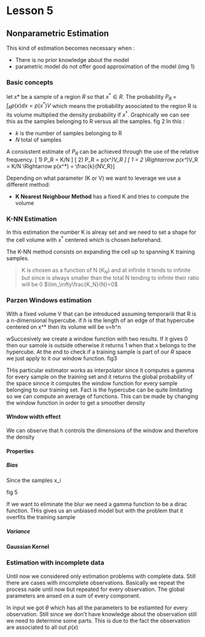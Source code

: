 # Lesson 5

## Nonparametric Estimation

This kind of estimation becomes necessary when :

- There is no prior knowledge about the model 
- parametric model do not offer good approximation of the model (img 1)

### Basic concepts

let $x*$ be a sample of a region $R$ so that $x^* \in R$.
The probability $P_R$ = $\int _R p(x)dx = p(x^*)V$ which means the probability asoociated to the region R is its volume multiplied the density probability if $x^*$. Graphically we can see this as the samples belonging to R versus all the samples.
fig 2
In this :

- $k$ is the number of samples belonging to R
- $N$ total of samples

A consisstent estimate of $P_R$ can be achieved through the use of the relative frequency.
\[ 1) P_R = K/N \]
\[ 2) P_R = p(x^*)V_R \]
\[ 1 = 2 \Rightarrow p(x^*)V_R = K/N  \Rightarrow p(x^*) = \frac{k}{NV_R}\]

Depending on what parameter (K or V) we want to leverage we use a different method:

- **K Nearest Neighbour Method** has a fixed K and tries to compute the volume 

### K-NN Estimation

In this estimation the number K is alreay set and we need to set a shape for the cell volume with $x^*$ centered which is chosen beforehand.

The K-NN method consists on expanding the cell up to spanning K training samples.

> K is chosen as a function of N ($K_N$) and at infinite it tends to infinite but since is always smaller than the total N tending to infinte their ratio will be 0 $\lim_\infty\frac{K_N}{N}=0$

### Parzen Windows estimation

With a fixed volume V that can be introduced assuming temporarili that R is a n-dimensional hypercube.
if $h$ is the length  of an edge of that hypercube centered on x^* then its volume will be v=h^n

wSuccesively we create a window function with two results. If it gives 0 then our samole is outside otherwise it returns 1 when that x belongs to the hypercube. At the end to check if a training sample is part of our $R$ space we just apply to it our window function. fig3

THis particular estimator works as interpolator since it computes a gamma for every sample on the training set and it returns the global probability of the space sinnce it computes the window function for every sample belonging to our training set.
Fact is the hypercube can be quite limitating so we can compute an average of functions. This can be made by changing the window function in order to get a smoother density

#### WIndow width effect

We can observe that h controls the dimensions of the window and therefore the density

#### Properties

##### Bias

Since the samples x_i

fig 5

If we want to eliminate the blur we need a gamma function to be a dirac function. THis gives us an unbiased model but with the problem that it overfits the training sample

##### Variance

#### Gaussian Kernel

### Estimation with incomplete data

Until now we considered only estimation problems with complete data. Still there are cases with imcomplete observations.
Basically we repeat the process nade until now but repeated for every observation. The global parameters are ansed on a sum of every component.

In input we got $\theta$ which has all the parameters to be estiamted for every observation. Still since we don't have knowledge about the observation still we need to determine some parts.
This is due to the fact the observation are associated to all out $p(x)$